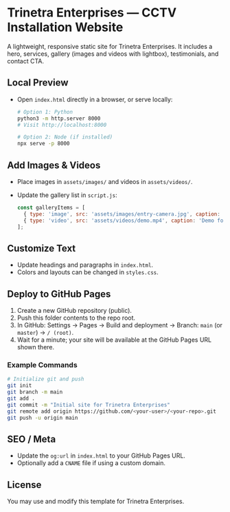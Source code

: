 # Trinetra Enterprises — CCTV Installation Website

A lightweight, responsive static site for Trinetra Enterprises. It includes a hero, services, gallery (images and videos with lightbox), testimonials, and contact CTA.

## Local Preview
- Open `index.html` directly in a browser, or serve locally:
  
  ```bash
  # Option 1: Python
  python3 -m http.server 8000
  # Visit http://localhost:8000
  
  # Option 2: Node (if installed)
  npx serve -p 8000
  ```

## Add Images & Videos
- Place images in `assets/images/` and videos in `assets/videos/`.
- Update the gallery list in `script.js`:
  
  ```js
  const galleryItems = [
    { type: 'image', src: 'assets/images/entry-camera.jpg', caption: 'Entry camera' },
    { type: 'video', src: 'assets/videos/demo.mp4', caption: 'Demo footage' },
  ];
  ```

## Customize Text
- Update headings and paragraphs in `index.html`.
- Colors and layouts can be changed in `styles.css`.

## Deploy to GitHub Pages
1. Create a new GitHub repository (public).
2. Push this folder contents to the repo root.
3. In GitHub: Settings → Pages → Build and deployment → Branch: `main` (or `master`) → `/ (root)`.
4. Wait for a minute; your site will be available at the GitHub Pages URL shown there.

### Example Commands
```bash
# Initialize git and push
git init
git branch -m main
git add .
git commit -m "Initial site for Trinetra Enterprises"
git remote add origin https://github.com/<your-user>/<your-repo>.git
git push -u origin main
```

## SEO / Meta
- Update the `og:url` in `index.html` to your GitHub Pages URL.
- Optionally add a `CNAME` file if using a custom domain.

## License
You may use and modify this template for Trinetra Enterprises. 